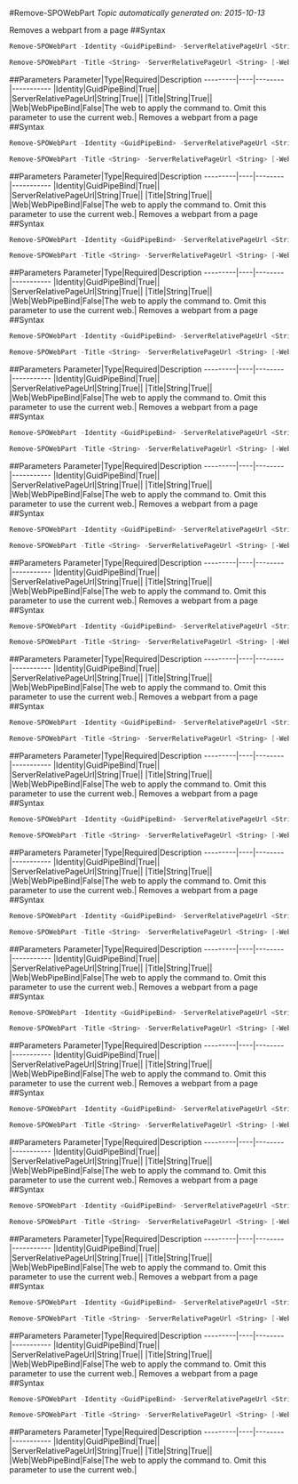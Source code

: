#Remove-SPOWebPart
*Topic automatically generated on: 2015-10-13*

Removes a webpart from a page
##Syntax
```powershell
Remove-SPOWebPart -Identity <GuidPipeBind> -ServerRelativePageUrl <String> [-Web <WebPipeBind>]
```


```powershell
Remove-SPOWebPart -Title <String> -ServerRelativePageUrl <String> [-Web <WebPipeBind>]
```


##Parameters
Parameter|Type|Required|Description
---------|----|--------|-----------
|Identity|GuidPipeBind|True||
|ServerRelativePageUrl|String|True||
|Title|String|True||
|Web|WebPipeBind|False|The web to apply the command to. Omit this parameter to use the current web.|
Removes a webpart from a page
##Syntax
```powershell
Remove-SPOWebPart -Identity <GuidPipeBind> -ServerRelativePageUrl <String> [-Web <WebPipeBind>]
```


```powershell
Remove-SPOWebPart -Title <String> -ServerRelativePageUrl <String> [-Web <WebPipeBind>]
```


##Parameters
Parameter|Type|Required|Description
---------|----|--------|-----------
|Identity|GuidPipeBind|True||
|ServerRelativePageUrl|String|True||
|Title|String|True||
|Web|WebPipeBind|False|The web to apply the command to. Omit this parameter to use the current web.|
Removes a webpart from a page
##Syntax
```powershell
Remove-SPOWebPart -Identity <GuidPipeBind> -ServerRelativePageUrl <String> [-Web <WebPipeBind>]
```


```powershell
Remove-SPOWebPart -Title <String> -ServerRelativePageUrl <String> [-Web <WebPipeBind>]
```


##Parameters
Parameter|Type|Required|Description
---------|----|--------|-----------
|Identity|GuidPipeBind|True||
|ServerRelativePageUrl|String|True||
|Title|String|True||
|Web|WebPipeBind|False|The web to apply the command to. Omit this parameter to use the current web.|
Removes a webpart from a page
##Syntax
```powershell
Remove-SPOWebPart -Identity <GuidPipeBind> -ServerRelativePageUrl <String> [-Web <WebPipeBind>]
```


```powershell
Remove-SPOWebPart -Title <String> -ServerRelativePageUrl <String> [-Web <WebPipeBind>]
```


##Parameters
Parameter|Type|Required|Description
---------|----|--------|-----------
|Identity|GuidPipeBind|True||
|ServerRelativePageUrl|String|True||
|Title|String|True||
|Web|WebPipeBind|False|The web to apply the command to. Omit this parameter to use the current web.|
Removes a webpart from a page
##Syntax
```powershell
Remove-SPOWebPart -Identity <GuidPipeBind> -ServerRelativePageUrl <String> [-Web <WebPipeBind>]
```


```powershell
Remove-SPOWebPart -Title <String> -ServerRelativePageUrl <String> [-Web <WebPipeBind>]
```


##Parameters
Parameter|Type|Required|Description
---------|----|--------|-----------
|Identity|GuidPipeBind|True||
|ServerRelativePageUrl|String|True||
|Title|String|True||
|Web|WebPipeBind|False|The web to apply the command to. Omit this parameter to use the current web.|
Removes a webpart from a page
##Syntax
```powershell
Remove-SPOWebPart -Identity <GuidPipeBind> -ServerRelativePageUrl <String> [-Web <WebPipeBind>]
```


```powershell
Remove-SPOWebPart -Title <String> -ServerRelativePageUrl <String> [-Web <WebPipeBind>]
```


##Parameters
Parameter|Type|Required|Description
---------|----|--------|-----------
|Identity|GuidPipeBind|True||
|ServerRelativePageUrl|String|True||
|Title|String|True||
|Web|WebPipeBind|False|The web to apply the command to. Omit this parameter to use the current web.|
Removes a webpart from a page
##Syntax
```powershell
Remove-SPOWebPart -Identity <GuidPipeBind> -ServerRelativePageUrl <String> [-Web <WebPipeBind>]
```


```powershell
Remove-SPOWebPart -Title <String> -ServerRelativePageUrl <String> [-Web <WebPipeBind>]
```


##Parameters
Parameter|Type|Required|Description
---------|----|--------|-----------
|Identity|GuidPipeBind|True||
|ServerRelativePageUrl|String|True||
|Title|String|True||
|Web|WebPipeBind|False|The web to apply the command to. Omit this parameter to use the current web.|
Removes a webpart from a page
##Syntax
```powershell
Remove-SPOWebPart -Identity <GuidPipeBind> -ServerRelativePageUrl <String> [-Web <WebPipeBind>]
```


```powershell
Remove-SPOWebPart -Title <String> -ServerRelativePageUrl <String> [-Web <WebPipeBind>]
```


##Parameters
Parameter|Type|Required|Description
---------|----|--------|-----------
|Identity|GuidPipeBind|True||
|ServerRelativePageUrl|String|True||
|Title|String|True||
|Web|WebPipeBind|False|The web to apply the command to. Omit this parameter to use the current web.|
Removes a webpart from a page
##Syntax
```powershell
Remove-SPOWebPart -Identity <GuidPipeBind> -ServerRelativePageUrl <String> [-Web <WebPipeBind>]
```


```powershell
Remove-SPOWebPart -Title <String> -ServerRelativePageUrl <String> [-Web <WebPipeBind>]
```


##Parameters
Parameter|Type|Required|Description
---------|----|--------|-----------
|Identity|GuidPipeBind|True||
|ServerRelativePageUrl|String|True||
|Title|String|True||
|Web|WebPipeBind|False|The web to apply the command to. Omit this parameter to use the current web.|
Removes a webpart from a page
##Syntax
```powershell
Remove-SPOWebPart -Identity <GuidPipeBind> -ServerRelativePageUrl <String> [-Web <WebPipeBind>]
```


```powershell
Remove-SPOWebPart -Title <String> -ServerRelativePageUrl <String> [-Web <WebPipeBind>]
```


##Parameters
Parameter|Type|Required|Description
---------|----|--------|-----------
|Identity|GuidPipeBind|True||
|ServerRelativePageUrl|String|True||
|Title|String|True||
|Web|WebPipeBind|False|The web to apply the command to. Omit this parameter to use the current web.|
Removes a webpart from a page
##Syntax
```powershell
Remove-SPOWebPart -Identity <GuidPipeBind> -ServerRelativePageUrl <String> [-Web <WebPipeBind>]
```


```powershell
Remove-SPOWebPart -Title <String> -ServerRelativePageUrl <String> [-Web <WebPipeBind>]
```


##Parameters
Parameter|Type|Required|Description
---------|----|--------|-----------
|Identity|GuidPipeBind|True||
|ServerRelativePageUrl|String|True||
|Title|String|True||
|Web|WebPipeBind|False|The web to apply the command to. Omit this parameter to use the current web.|
Removes a webpart from a page
##Syntax
```powershell
Remove-SPOWebPart -Identity <GuidPipeBind> -ServerRelativePageUrl <String> [-Web <WebPipeBind>]
```


```powershell
Remove-SPOWebPart -Title <String> -ServerRelativePageUrl <String> [-Web <WebPipeBind>]
```


##Parameters
Parameter|Type|Required|Description
---------|----|--------|-----------
|Identity|GuidPipeBind|True||
|ServerRelativePageUrl|String|True||
|Title|String|True||
|Web|WebPipeBind|False|The web to apply the command to. Omit this parameter to use the current web.|
Removes a webpart from a page
##Syntax
```powershell
Remove-SPOWebPart -Identity <GuidPipeBind> -ServerRelativePageUrl <String> [-Web <WebPipeBind>]
```


```powershell
Remove-SPOWebPart -Title <String> -ServerRelativePageUrl <String> [-Web <WebPipeBind>]
```


##Parameters
Parameter|Type|Required|Description
---------|----|--------|-----------
|Identity|GuidPipeBind|True||
|ServerRelativePageUrl|String|True||
|Title|String|True||
|Web|WebPipeBind|False|The web to apply the command to. Omit this parameter to use the current web.|
Removes a webpart from a page
##Syntax
```powershell
Remove-SPOWebPart -Identity <GuidPipeBind> -ServerRelativePageUrl <String> [-Web <WebPipeBind>]
```


```powershell
Remove-SPOWebPart -Title <String> -ServerRelativePageUrl <String> [-Web <WebPipeBind>]
```


##Parameters
Parameter|Type|Required|Description
---------|----|--------|-----------
|Identity|GuidPipeBind|True||
|ServerRelativePageUrl|String|True||
|Title|String|True||
|Web|WebPipeBind|False|The web to apply the command to. Omit this parameter to use the current web.|
Removes a webpart from a page
##Syntax
```powershell
Remove-SPOWebPart -Identity <GuidPipeBind> -ServerRelativePageUrl <String> [-Web <WebPipeBind>]
```


```powershell
Remove-SPOWebPart -Title <String> -ServerRelativePageUrl <String> [-Web <WebPipeBind>]
```


##Parameters
Parameter|Type|Required|Description
---------|----|--------|-----------
|Identity|GuidPipeBind|True||
|ServerRelativePageUrl|String|True||
|Title|String|True||
|Web|WebPipeBind|False|The web to apply the command to. Omit this parameter to use the current web.|
